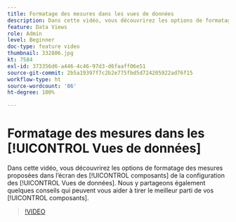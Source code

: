 ```yaml
---
title: Formatage des mesures dans les vues de données
description: Dans cette vidéo, vous découvrirez les options de formatage des mesures proposées dans l’écran des composants de la configuration des vues de données. Nous y partageons également quelques conseils qui peuvent vous aider à tirer le meilleur parti de vos composants.
feature: Data Views
role: Admin
level: Beginner
doc-type: feature video
thumbnail: 332806.jpg
kt: 7584
exl-id: 373356d6-a446-4c46-97d3-d6faaff06e51
source-git-commit: 2b5a19397f7c2b2e775fbd5d724205922ad76f15
workflow-type: ht
source-wordcount: '86'
ht-degree: 100%

---
```


# Formatage des mesures dans les [!UICONTROL Vues de données]

Dans cette vidéo, vous découvrirez les options de formatage des mesures proposées dans l’écran des [!UICONTROL composants] de la configuration des [!UICONTROL Vues de données]. Nous y partageons également quelques conseils qui peuvent vous aider à tirer le meilleur parti de vos [!UICONTROL composants].

>[!VIDEO](https://video.tv.adobe.com/v/332806/?quality=12&learn=on)
